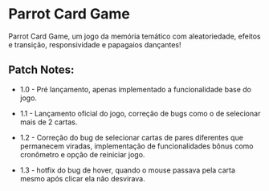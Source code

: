 # Parrot Card Game #

Parrot Card Game, um jogo da memória temático com aleatoriedade, efeitos e transição, responsividade e papagaios dançantes!

## Patch Notes: ##

* 1.0 - Pré lançamento, apenas implementado a funcionalidade base do jogo.

* 1.1 - Lançamento oficial do jogo, correção de bugs como o de selecionar mais de 2 cartas.

* 1.2 - Correção do bug de selecionar cartas de pares diferentes que permanecem viradas, implementação de funcionalidades bônus como cronômetro e opção de reiniciar jogo.

* 1.3 - hotfix do bug de hover, quando o mouse passava pela carta mesmo após clicar ela não desvirava.
